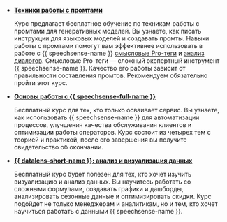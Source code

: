 * [**Техники работы с промтами**](https://yandex.cloud/ru/training/prompting)

  Курс предлагает бесплатное обучение по техникам работы с промтами для генеративных моделей. Вы узнаете, как писать инструкции для языковых моделей и создавать промты. Навыки работы с промтами помогут вам эффективнее использовать в работе с {{ speechsense-name }} [смысловые Pro-теги](../../speechsense/concepts/tags.md#sense-pro-tags) и [анализ диалогов](../../speechsense/concepts/dialogs.md#yandexgpt). Смысловые Pro-теги — сложный экспертный инструмент {{ speechsense-name }}. Качество его работы зависит от правильности составления промтов. Рекомендуем обязательно пройти этот курс.
  
* [**Основы работы с {{ speechsense-full-name }}**](https://yandex.cloud/ru/training/speechsense)

  Бесплатный курс для тех, кто только осваивает сервис. Вы узнаете, как использовать {{ speechsense-name }} для автоматизации процессов, улучшения качества обслуживания клиентов и оптимизации работы операторов. Курс состоит из четырех тем с теорией и практикой, после его завершения вы получите свидетельство об окончании.

* [**{{ datalens-short-name }}: анализ и визуализация данных**](https://yandex.cloud/ru/training/datalens)

  Бесплатный курс будет полезен для тех, кто хочет изучить визуализацию и анализ данных. Вы научитесь работать со сложными формулами, создавать графики и дашборды, анализировать сезонные данные и оптимизировать скидки. Курс подойдет не только менеджерам и аналитикам, но и тем, кто хочет научиться работать с данными {{ speechsense-name }}.